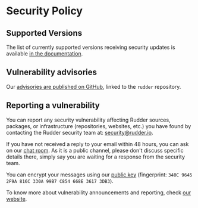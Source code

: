 # Security Policy

## Supported Versions

The list of currently supported versions receiving security updates is available
[in the documentation](https://docs.rudder.io/versions).

## Vulnerability advisories

Our [advisories are published on GitHub](https://github.com/Normation/rudder/security/advisories),
linked to the `rudder` repository.

## Reporting a vulnerability

You can report any security vulnerability affecting Rudder sources, packages, or infrastructure
(repositories, websites, etc.) you have found by contacting the Rudder security team at:
[security@rudder.io](mailto:security@rudder.io).

If you have not received a reply to your email within 48 hours, you can ask on
our [chat room](https://chat.rudder.io). As it is a public channel, please don't discuss
specific details there, simply say you are waiting for a response from the security team.

You can encrypt your messages using our [public key](https://repository.rudder.io/tools/rudder-security.asc)
(fingerprint: `340C 9645 2F9A 816C 330A 99B7 C854 668E 3617 3DB3`).

To know more about vulnerability announcements and reporting, check [our website](https://www.rudder.io/open-source/).

